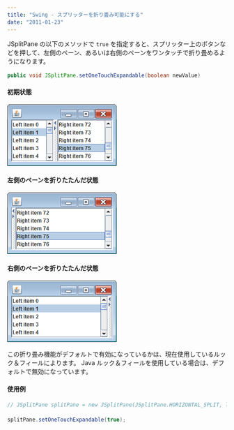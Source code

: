 ```yaml
---
title: "Swing - スプリッターを折り畳み可能にする"
date: "2011-01-23"
---
```


JSplitPane の以下のメソッドで `true` を指定すると、スプリッター上のボタンなどを押して、左側のペーン、あるいは右側のペーンをワンタッチで折り畳めるようになります。

~~~ java
public void JSplitPane.setOneTouchExpandable(boolean newValue)
~~~

#### 初期状態

![splitpane-center.png](./splitpane-center.png)

#### 左側のペーンを折りたたんだ状態

![splitpane-left.png](./splitpane-left.png)

#### 右側のペーンを折りたたんだ状態

![splitpane-right.png](./splitpane-right.png)

この折り畳み機能がデフォルトで有効になっているかは、現在使用しているルック＆フィールによります。
Java ルック＆フィールを使用している場合は、デフォルトで無効になっています。

#### 使用例

~~~ java
// JSplitPane splitPane = new JSplitPane(JSplitPane.HORIZONTAL_SPLIT, leftPane, rightPane);

splitPane.setOneTouchExpandable(true);
~~~

